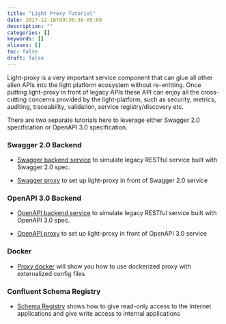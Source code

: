 ```yaml
---
title: "Light Proxy Tutorial"
date: 2017-12-16T09:36:38-05:00
description: ""
categories: []
keywords: []
aliases: []
toc: false
draft: false
---
```


Light-proxy is a very important service component that can glue all other alien APIs into the
light platform ecosystem without re-writting. Once putting light-proxy in front of legacy APIs
these API can enjoy all the cross-cutting concerns provided by the light-platform, such as security,
metrics, auditing, traceability, validation, service registry/discovery etc. 

There are two separate tutorials here to leverage either Swagger 2.0 specification or OpenAPI 3.0
specification.  

### Swagger 2.0 Backend

* [Swagger backend service][] to simulate legacy RESTful service built with Swagger 2.0 spec.

* [Swagger proxy][] to set up light-proxy in front of Swagger 2.0 service

### OpenAPI 3.0 Backend 

* [OpenAPI backend service][] to simulate legacy RESTful service built with OpenAPI 3.0 spec. 

* [OpenAPI proxy][] to set up light-proxy in front of OpenAPI 3.0 service

### Docker

* [Proxy docker][] will show you how to use dockerized proxy with externalized config files

### Confluent Schema Registry

* [Schema Registry][] shows how to give read-only access to the Internet applications and give write access to internal applications 

[Swagger backend service]: /tutorial/proxy/swagger-backend/
[Swagger proxy]: /tutorial/proxy/swagger-proxy/
[OpenAPI backend service]: /tutorial/proxy/openapi-backend/
[OpenAPI proxy]: /tutorial/proxy/openapi-proxy/
[Proxy docker]: /tutorial/proxy/docker/
[Schema Registry]: /tutorial/proxy/schema-registry/

